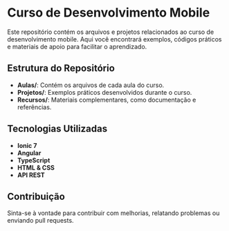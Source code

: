 # Curso de Desenvolvimento Mobile

Este repositório contém os arquivos e projetos relacionados ao curso de desenvolvimento mobile. Aqui você encontrará exemplos, códigos práticos e materiais de apoio para facilitar o aprendizado.

## Estrutura do Repositório

- **Aulas/**: Contém os arquivos de cada aula do curso.
- **Projetos/**: Exemplos práticos desenvolvidos durante o curso.
- **Recursos/**: Materiais complementares, como documentação e referências.

## Tecnologias Utilizadas

- **Ionic 7**
- **Angular**
- **TypeScript**
- **HTML & CSS**
- **API REST**

## Contribuição

Sinta-se à vontade para contribuir com melhorias, relatando problemas ou enviando pull requests.

